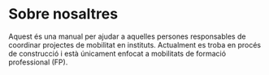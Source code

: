 # Sobre nosaltres

Aquest és una manual per ajudar a aquelles persones responsables de coordinar projectes de mobilitat en instituts. 
Actualment es troba en procés de construcció i està únicament enfocat a mobilitats de formació professional (FP). 
